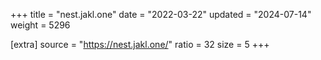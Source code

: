 +++
title = "nest.jakl.one"
date = "2022-03-22"
updated = "2024-07-14"
weight = 5296

[extra]
source = "https://nest.jakl.one/"
ratio = 32
size = 5
+++
